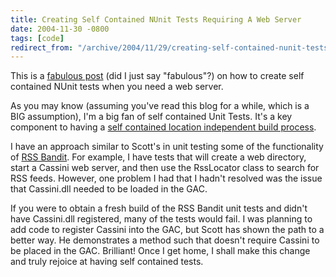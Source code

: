 ```yaml
---
title: Creating Self Contained NUnit Tests Requiring A Web Server
date: 2004-11-30 -0800
tags: [code]
redirect_from: "/archive/2004/11/29/creating-self-contained-nunit-tests-requiring-a-web-server.aspx/"
---
```


This is a [fabulous
post](http://www.hanselman.com/blog/PermaLink.aspx?guid=944a5284-6b8d-4366-81e8-2e241401e1b3)
(did I just say "fabulous"?) on how to create self contained NUnit tests
when you need a web server.

As you may know (assuming you've read this blog for a while, which is a
BIG assumption), I'm a big fan of self contained Unit Tests. It's a key
component to having a [self contained location independent build
process](https://haacked.com/archive/2004/08/26/creating-a-sane-build-process.aspx).

I have an approach similar to Scott's in unit testing some of the
functionality of [RSS Bandit](http://www.rssbandit.org/). For example, I
have tests that will create a web directory, start a Cassini web server,
and then use the RssLocator class to search for RSS feeds. However, one
problem I had that I hadn't resolved was the issue that Cassini.dll
needed to be loaded in the GAC.

If you were to obtain a fresh build of the RSS Bandit unit tests and
didn't have Cassini.dll registered, many of the tests would fail. I was
planning to add code to register Cassini into the GAC, but Scott has
shown the path to a better way. He demonstrates a method such that
doesn't require Cassini to be placed in the GAC. Brilliant! Once I get
home, I shall make this change and truly rejoice at having self
contained tests.

